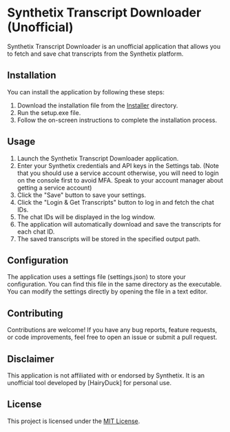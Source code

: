 # Synthetix Transcript Downloader (Unofficial)

Synthetix Transcript Downloader is an unofficial application that allows you to fetch and save chat transcripts from the Synthetix platform.

## Installation

You can install the application by following these steps:

1. Download the installation file from the [Installer](./Installer/setup.exe) directory.
2. Run the setup.exe file.
3. Follow the on-screen instructions to complete the installation process.

## Usage

1. Launch the Synthetix Transcript Downloader application.
2. Enter your Synthetix credentials and API keys in the Settings tab. (Note that you should use a service account otherwise, you will need to login on the console first to avoid MFA. Speak to your account manager about getting a service account)
3. Click the "Save" button to save your settings.
4. Click the "Login & Get Transcripts" button to log in and fetch the chat IDs.
5. The chat IDs will be displayed in the log window.
6. The application will automatically download and save the transcripts for each chat ID.
7. The saved transcripts will be stored in the specified output path.

## Configuration

The application uses a settings file (settings.json) to store your configuration. You can find this file in the same directory as the executable. You can modify the settings directly by opening the file in a text editor.

## Contributing

Contributions are welcome! If you have any bug reports, feature requests, or code improvements, feel free to open an issue or submit a pull request.

## Disclaimer

This application is not affiliated with or endorsed by Synthetix. It is an unofficial tool developed by [HairyDuck] for personal use.

## License

This project is licensed under the [MIT License](./LICENSE).
